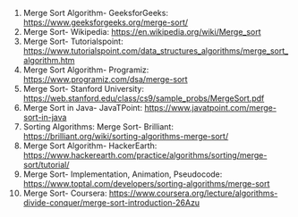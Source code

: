 

1. Merge Sort Algorithm- GeeksforGeeks: https://www.geeksforgeeks.org/merge-sort/
2. Merge Sort- Wikipedia: https://en.wikipedia.org/wiki/Merge_sort
3. Merge Sort- Tutorialspoint: https://www.tutorialspoint.com/data_structures_algorithms/merge_sort_algorithm.htm
4. Merge Sort Algorithm- Programiz: https://www.programiz.com/dsa/merge-sort
5. Merge Sort- Stanford University: https://web.stanford.edu/class/cs9/sample_probs/MergeSort.pdf
6. Merge Sort in Java- JavaTPoint: https://www.javatpoint.com/merge-sort-in-java
7. Sorting Algorithms: Merge Sort- Brilliant: https://brilliant.org/wiki/sorting-algorithms-merge-sort/
8. Merge Sort Algorithm- HackerEarth: https://www.hackerearth.com/practice/algorithms/sorting/merge-sort/tutorial/
9. Merge Sort- Implementation, Animation, Pseudocode: https://www.toptal.com/developers/sorting-algorithms/merge-sort
10. Merge Sort- Coursera: https://www.coursera.org/lecture/algorithms-divide-conquer/merge-sort-introduction-26Azu